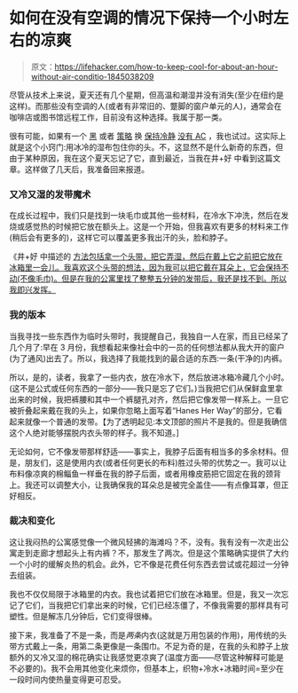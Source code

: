 # 如何在没有空调的情况下保持一个小时左右的凉爽

> 原文：<https://lifehacker.com/how-to-keep-cool-for-about-an-hour-without-air-conditio-1845038209>

尽管从技术上来说，夏天还有几个星期，但高温和潮湿并没有消失(至少在纽约是这样)。而那些没有空调的人(或者有非常旧的、蹩脚的窗户单元的人)，通常会在咖啡店或图书馆远程工作，目前没有这种选择。我属于那一类。



很有可能，如果有一个 [黑](https://lifehacker.com/top-10-ways-to-stay-cool-without-air-conditioning-1782370303) 或者 [策略](https://lifehacker.com/this-graphic-shows-you-how-to-stay-cool-while-you-sleep-1718246417) 换 [保持冷静](https://lifehacker.com/how-to-keep-your-bed-as-cool-as-possible-this-summer-1826397130) [没有 AC](https://lifehacker.com/how-to-cool-your-home-without-cranking-the-ac-1835107947) ，我也试过。这实际上就是这个小窍门:用冰冷的湿布包住你的头。不，这显然不是什么新奇的东西，但由于某种原因，我在这个夏天忘记了它，直到最近，当我在井+好 中看到这篇文章。这样做了几天后，我准备回来报道。

### 又冷又湿的发带魔术

在成长过程中，我们只是找到一块毛巾或其他一些材料，在冷水下冲洗，然后在发烧或感觉热的时候把它放在额头上。这是一个开始，但我喜欢有更多的材料来工作(稍后会有更多的)，这样它可以覆盖更多我出汗的头，脸和脖子。

《井+好 中描述的 [方法包括拿一个头带，把它弄湿，然后在戴上它之前把它放在冰箱里一会儿。我喜欢这个头带的想法，因为我可以把它戴在耳朵上，它会保持不动(不像毛巾)。但是在我的公寓里找了整整五分钟的发带后，我还是找不到。所以我即兴发挥。](https://www.wellandgood.com/how-to-stay-cool-without-air-conditioning/#:~:text=Cooling%20down%20your%20head%2C%20with,to%20get%20nice%20and%20chilly) 

### 我的版本

当我寻找一些东西作为临时头带时，我提醒自己，我独自一人在家，而且已经呆了几个月了:早在 3 月份，我想看起来像社会中的一员的任何想法都从我大开的窗户(为了通风)出去了。所以，我选择了我能找到的最合适的东西:一条(干净的)内裤。

所以，是的，读者，我拿了一些内衣，放在冷水下，然后放进冰箱冷藏几个小时。(这不是公式或任何东西的一部分——我只是忘了它们。)当我把它们从保鲜盒里拿出来的时候，我把裤腰和其中一个裤腿孔对齐，然后把它像发带一样系上。一旦它被折叠起来戴在我的头上，如果你忽略上面写着“Hanes Her Way”的部分，它看起来就像一个普通的发带。【为了透明起见:本文顶部的照片不是我的。但是我确信这个人绝对能够摆脱内衣头带的样子。我不知道。]

无论如何，它不像发带那样舒适——事实上，我脖子后面有相当多的多余材料。但是，朋友们，这是使用内衣(或者任何更长的布料)胜过头带的优势之一。我可以让布料像凉爽的棉鲻鱼一样垂在我的脖子后面，或者用橡皮筋把它固定在我的颈背上。我还可以调整大小，让我确保我的耳朵总是被完全盖住——有点像耳罩，但正好相反。

### 裁决和变化

这让我闷热的公寓感觉像一个微风轻拂的海滩吗？不，没有。我有没有一次走出公寓走到走廊才想起头上有内裤？不，那发生了两次。但是这个策略确实提供了大约一个小时的缓解炎热的机会。此外，它不像是花费任何东西去尝试或花超过一分钟去组装。

我也不仅仅局限于冰箱里的内衣。我也试着把它们放在冰箱里。但是，我又一次忘记了它们，当我把它们拿出来的时候，它们已经冻僵了，不像我需要的那样具有可塑性。但是解冻几分钟后，它们变得很棒。

接下来，我准备了不是一条，而是*两条*内衣(这就是万用包装的作用)，用传统的头带方式戴上一条，用第二条更像是一条围巾。不足为奇的是，在我的头和脖子上放额外的又冷又湿的棉花确实让我感觉更凉爽了(温度方面——尽管这种解释可能是不必要的)。我不会用其他变化来烦你，但基本上，织物+冷水+冰箱时间=至少在一段时间内使热量变得更可忍受。